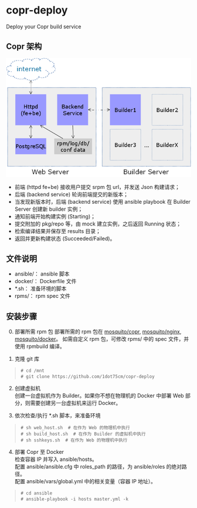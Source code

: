 # copr-deploy
Deploy your Copr build service

## Copr 架构

![arch](https://raw.githubusercontent.com/1dot75cm/copr-deploy/master/snapshot/copr_arch.png)

- 前端 (httpd fe+be) 接收用户提交 srpm 包 url，并发送 Json 构建请求；
- 后端 (backend service) 轮询前端提交的新版本；
- 当发现新版本时，后端 (backend service) 使用 ansible playbook 在 Builder Server 创建新 builder 实例；
- 通知前端开始构建实例 (Starting)；
- 提交附加的 pkg/repo 等，由 mock 建立实例，之后返回 Running 状态；
- 检索编译结果并保存至 results 目录；
- 返回并更新构建状态 (Succeeded/Failed)。

## 文件说明

- ansible/： ansible 脚本
- docker/： Dockerfile 文件
- *.sh： 准备环境的脚本
- rpms/： rpm spec 文件

## 安装步骤

0. 部署所需 rpm 包
部署所需的 rpm 包在 [mosquito/copr](https://copr.fedoraproject.org/coprs/mosquito/copr), [mosquito/nginx](https://copr.fedoraproject.org/coprs/mosquito/nginx), [mosquito/docker](https://copr.fedoraproject.org/coprs/mosquito/docker)。
如需自定义 rpm 包，可修改 rpms/ 中的 spec 文件，并使用 rpmbuild 编译。

1. 克隆 git 库
> ```
> # cd /mnt
> # git clone https://github.com/1dot75cm/copr-deploy
> ```

2. 创建虚拟机    
创建一台虚拟机作为 Builder。如果你不想在物理机的 Docker 中部署 Web 部分，则需要创建另一台虚拟机来运行 Docker。

3. 依次检查/执行 *.sh 脚本，来准备环境
> ```
> # sh web_host.sh  # 在作为 Web 的物理机中执行
> # sh build_host.sh  # 在作为 Builder 的虚拟机中执行
> # sh sshkeys.sh  # 在作为 Web 的物理机中执行
> ```

4. 部署 Copr 至 Docker   
检查容器 IP 并写入 ansible/hosts。   
配置 ansible/ansible.cfg 中 roles_path 的路径，为 ansible/roles 的绝对路径。   
配置 ansible/vars/global.yml 中的相关变量（容器 IP 地址）。
> ```
> # cd ansible
> # ansible-playbook -i hosts master.yml -k
> ```
